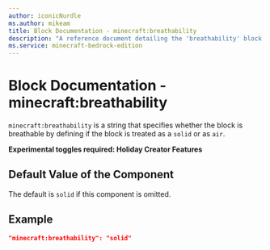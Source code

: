```yaml
---
author: iconicNurdle
ms.author: mikeam
title: Block Documentation - minecraft:breathability
description: "A reference document detailing the 'breathability' block component"
ms.service: minecraft-bedrock-edition
---
```


# Block Documentation - minecraft:breathability

`minecraft:breathability` is a string that specifies whether the block is breathable by defining if the block is treated as a `solid` or as `air`. 

**Experimental toggles required: Holiday Creator Features**

## Default Value of the Component

The default is `solid` if this component is omitted. 

## Example

```json
"minecraft:breathability": "solid"
```


